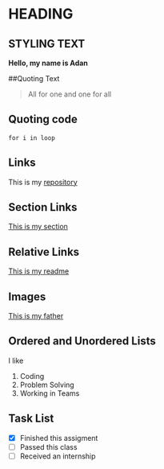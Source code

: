 # HEADING

## STYLING TEXT
**Hello, my name is Adan**

##Quoting Text
>All for one and one for all

## Quoting code
```
for i in loop
```

## Links
This is my [repository](https://github.com/adanestrada18/110Labs.git)

## Section Links
[This is my section](https://github.com/adanestrada18/110Labs/blob/main/index.md#section-links)
## Relative Links
[This is my readme](/README.md)

## Images
[This is my father](https://www.google.com/url?sa=i&url=https%3A%2F%2Fen.wikipedia.org%2Fwiki%2FElon_Musk&psig=AOvVaw3yOO52C0QVrxerj7pYsNwj&ust=1632588351718000&source=images&cd=vfe&ved=0CAgQjRxqFwoTCJDg2tmHmPMCFQAAAAAdAAAAABAD)

## Ordered and Unordered Lists
I like
1. Coding
2. Problem Solving
3. Working in Teams

## Task List
-[x] Finished this assigment
-[ ] Passed this class
-[ ] Received an internship
